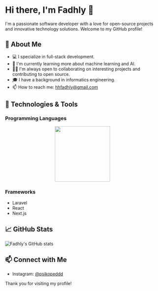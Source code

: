 # Hi there, I'm Fadhly 👋

I'm a passionate software developer with a love for open-source projects and innovative technology solutions. Welcome to my GitHub profile!

## 🚀 About Me
- 💻 I specialize in full-stack development.
- 🌱 I'm currently learning more about machine learning and AI.
- 👨‍💻 I'm always open to collaborating on interesting projects and contributing to open source.
- 🎓 I have a background in informatics engineering.
- 📫 How to reach me: hhfadhly@gmail.com

## 🔧 Technologies & Tools
### Programming Languages

<div align="center">
  <img height="180em" src="https://github-readme-stats.vercel.app/api/top-langs/?username=fadhly-git&layout=compact&langs_count=10&theme=radical"/>
</div>

### Frameworks

- Laravel
- React
- Next.js


## 📈 GitHub Stats
![Fadhly's GitHub stats](https://github-readme-stats.vercel.app/api?username=fadhly-git&show_icons=true&theme=radical)


## 📫 Connect with Me
- Instagram: [@psikopeddd](https://www.instagram.com/psikopedd/)

Thank you for visiting my profile!
